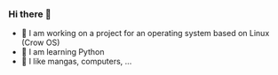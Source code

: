 ### Hi there 👋

- 🔭 I am working on a project for an operating system based on Linux (Crow OS)
- 🌱 I am learning Python
- 👺 I like mangas, computers, ...

<!--
**darkhi-dev/darkhi-dev** is a ✨ _special_ ✨ repository because its `README.md` (this file) appears on your GitHub profile.

Here are some ideas to get you started:



